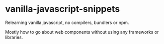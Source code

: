 # vanilla-javascript-snippets
Relearning vanilla javascript, no compilers, bundlers or npm.

Mostly how to go about web components without using any frameworks or libraries.
